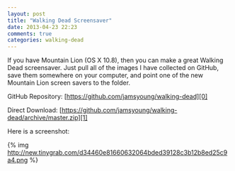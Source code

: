```yaml
---
layout: post
title: "Walking Dead Screensaver"
date: 2013-04-23 22:23
comments: true
categories: walking-dead
---
```


If you have Mountain Lion (OS X 10.8), then you can make a great Walking Dead
screensaver.  Just pull all of the images I have collected on GitHub, save them
somewhere on your computer, and point one of the new Mountain Lion screen savers
to the folder.

GitHub Repository: [https://github.com/jamsyoung/walking-dead][0]

Direct Download: [https://github.com/jamsyoung/walking-dead/archive/master.zip][1]

Here is a screenshot:

{% img http://new.tinygrab.com/d34460e81660632064bded39128c3b12b8ed25c9a4.png %}



[0]: https://github.com/jamsyoung/walking-dead
[1]: https://github.com/jamsyoung/walking-dead/archive/master.zip
